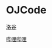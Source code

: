 # OJCode

[洛谷](https://www.luogu.com.cn/user/364848)

[哔哩哔哩](https://space.bilibili.com/394094181)

